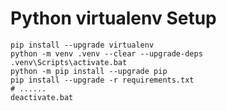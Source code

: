 # Python **virtualenv** Setup

```shell
pip install --upgrade virtualenv
python -m venv .venv --clear --upgrade-deps
.venv\Scripts\activate.bat
python -m pip install --upgrade pip
pip install --upgrade -r requirements.txt
# ......
deactivate.bat
```
